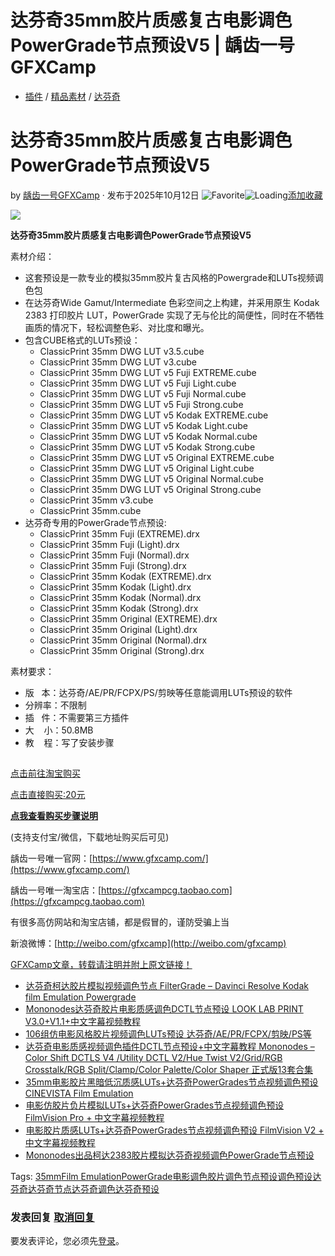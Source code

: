 # 达芬奇35mm胶片质感复古电影调色PowerGrade节点预设V5 | 龋齿一号GFXCamp

-   [插件](https://www.gfxcamp.com/category/plug-ins/) / [精品素材](https://www.gfxcamp.com/category/fufei/) / [达芬奇](https://www.gfxcamp.com/category/plug-ins/davinci/)

# 达芬奇35mm胶片质感复古电影调色PowerGrade节点预设V5

by [龋齿一号GFXCamp](https://www.gfxcamp.com/author/gfxcamp/ "文章作者 龋齿一号GFXCamp") · 发布于2025年10月12日 ![Favorite](https://www.gfxcamp.com/wp-content/plugins/wp-favorite-posts/img/star.png "Favorite")![Loading](https://www.gfxcamp.com/wp-content/plugins/wp-favorite-posts/img/loading.gif "Loading")[添加收藏](?wpfpaction=add&postid=129985 "添加收藏")

![](https://www.gfxcamp.com/wp-content/uploads/2025/10/ClassicPrint-35mm-Film-Emulation-PowerGrade.jpg)

**达芬奇35mm胶片质感复古电影调色PowerGrade节点预设V5**

素材介绍：

-   这套预设是一款专业的模拟35mm胶片复古风格的Powergrade和LUTs视频调色包
-   在达芬奇Wide Gamut/Intermediate 色彩空间之上构建，并采用原生 Kodak 2383 打印胶片 LUT，PowerGrade 实现了无与伦比的简便性，同时在不牺牲画质的情况下，轻松调整色彩、对比度和曝光。
-   包含CUBE格式的LUTs预设：
    -   ClassicPrint 35mm DWG LUT v3.5.cube
    -   ClassicPrint 35mm DWG LUT v3.cube
    -   ClassicPrint 35mm DWG LUT v5 Fuji EXTREME.cube
    -   ClassicPrint 35mm DWG LUT v5 Fuji Light.cube
    -   ClassicPrint 35mm DWG LUT v5 Fuji Normal.cube
    -   ClassicPrint 35mm DWG LUT v5 Fuji Strong.cube
    -   ClassicPrint 35mm DWG LUT v5 Kodak EXTREME.cube
    -   ClassicPrint 35mm DWG LUT v5 Kodak Light.cube
    -   ClassicPrint 35mm DWG LUT v5 Kodak Normal.cube
    -   ClassicPrint 35mm DWG LUT v5 Kodak Strong.cube
    -   ClassicPrint 35mm DWG LUT v5 Original EXTREME.cube
    -   ClassicPrint 35mm DWG LUT v5 Original Light.cube
    -   ClassicPrint 35mm DWG LUT v5 Original Normal.cube
    -   ClassicPrint 35mm DWG LUT v5 Original Strong.cube
    -   ClassicPrint 35mm v3.cube
    -   ClassicPrint 35mm.cube
-   达芬奇专用的PowerGrade节点预设:
    -   ClassicPrint 35mm Fuji (EXTREME).drx
    -   ClassicPrint 35mm Fuji (Light).drx
    -   ClassicPrint 35mm Fuji (Normal).drx
    -   ClassicPrint 35mm Fuji (Strong).drx
    -   ClassicPrint 35mm Kodak (EXTREME).drx
    -   ClassicPrint 35mm Kodak (Light).drx
    -   ClassicPrint 35mm Kodak (Normal).drx
    -   ClassicPrint 35mm Kodak (Strong).drx
    -   ClassicPrint 35mm Original (EXTREME).drx
    -   ClassicPrint 35mm Original (Light).drx
    -   ClassicPrint 35mm Original (Normal).drx
    -   ClassicPrint 35mm Original (Strong).drx

素材要求：

-   版   本：达芬奇/AE/PR/FCPX/PS/剪映等任意能调用LUTs预设的软件
-   分辨率：不限制
-   插   件：不需要第三方插件
-   大    小：50.8MB
-   教    程：写了安装步骤

![](data:image/gif;base64,R0lGODlhAQABAIAAAAAAAP///yH5BAEAAAAALAAAAAABAAEAAAIBRAA7)![](data:image/gif;base64,R0lGODlhAQABAIAAAAAAAP///yH5BAEAAAAALAAAAAABAAEAAAIBRAA7)

[点击前往淘宝购买](https://item.taobao.com/item.htm?id=985967500844)

[点击直接购买:20元](https://www.gfxcamp.com/wp-login.php?redirect_to=https%3A%2F%2Fwww.gfxcamp.com%2Fclassicprint-35mm-film-emulation-powergrade%2F)

**[点我查看购买步骤说明](https://www.gfxcamp.com/how-to-download/)**

(支持支付宝/微信，下载地址购买后可见)

龋齿一号唯一官网：[https://www.gfxcamp.com/](https://www.gfxcamp.com/)

龋齿一号唯一淘宝店：[https://gfxcampcg.taobao.com](https://gfxcampcg.taobao.com)

有很多高仿网站和淘宝店铺，都是假冒的，谨防受骗上当

新浪微博：[http://weibo.com/gfxcamp](http://weibo.com/gfxcamp)

[GFXCamp文章，转载请注明并附上原文链接！](https://www.gfxcamp.com)

-   [![达芬奇柯达胶片模拟视频调色节点 FilterGrade – Davinci Resolve Kodak film Emulation Powergrade](data:image/gif;base64,R0lGODlhAQABAIAAAAAAAP///yH5BAEAAAAALAAAAAABAAEAAAIBRAA7)](https://www.gfxcamp.com/davinci-resolve-kodak-film-emulation-powergrade/)[达芬奇柯达胶片模拟视频调色节点 FilterGrade – Davinci Resolve Kodak film Emulation Powergrade](https://www.gfxcamp.com/davinci-resolve-kodak-film-emulation-powergrade/)
-   [![Mononodes达芬奇胶片电影质感调色DCTL节点预设 LOOK LAB PRINT V3.0+V1.1+中文字幕视频教程](data:image/gif;base64,R0lGODlhAQABAIAAAAAAAP///yH5BAEAAAAALAAAAAABAAEAAAIBRAA7)](https://www.gfxcamp.com/look-lab-print/)[Mononodes达芬奇胶片电影质感调色DCTL节点预设 LOOK LAB PRINT V3.0+V1.1+中文字幕视频教程](https://www.gfxcamp.com/look-lab-print/)
-   [![106组仿电影风格胶片视频调色LUTs预设 达芬奇/AE/PR/FCPX/剪映/PS等](data:image/gif;base64,R0lGODlhAQABAIAAAAAAAP///yH5BAEAAAAALAAAAAABAAEAAAIBRAA7)](https://www.gfxcamp.com/film-inspired-luts/)[106组仿电影风格胶片视频调色LUTs预设 达芬奇/AE/PR/FCPX/剪映/PS等](https://www.gfxcamp.com/film-inspired-luts/)
-   [![达芬奇电影质感视频调色插件DCTL节点预设+中文字幕教程 Mononodes – Color Shift DCTLS V4 /Utility DCTL V2/Hue Twist V2/Grid/RGB Crosstalk/RGB Split/Clamp/Color Palette/Color Shaper 正式版13套合集](data:image/gif;base64,R0lGODlhAQABAIAAAAAAAP///yH5BAEAAAAALAAAAAABAAEAAAIBRAA7)](https://www.gfxcamp.com/mononodes-color-shift-dctls/)[达芬奇电影质感视频调色插件DCTL节点预设+中文字幕教程 Mononodes – Color Shift DCTLS V4 /Utility DCTL V2/Hue Twist V2/Grid/RGB Crosstalk/RGB Split/Clamp/Color Palette/Color Shaper 正式版13套合集](https://www.gfxcamp.com/mononodes-color-shift-dctls/)
-   [![35mm电影胶片黑暗低沉质感LUTs+达芬奇PowerGrades节点视频调色预设 CINEVISTA Film Emulation](data:image/gif;base64,R0lGODlhAQABAIAAAAAAAP///yH5BAEAAAAALAAAAAABAAEAAAIBRAA7)](https://www.gfxcamp.com/cinevista-film-emulation/)[35mm电影胶片黑暗低沉质感LUTs+达芬奇PowerGrades节点视频调色预设 CINEVISTA Film Emulation](https://www.gfxcamp.com/cinevista-film-emulation/)
-   [![电影仿胶片负片模拟LUTs+达芬奇PowerGrades节点视频调色预设 FilmVision Pro + 中文字幕视频教程](data:image/gif;base64,R0lGODlhAQABAIAAAAAAAP///yH5BAEAAAAALAAAAAABAAEAAAIBRAA7)](https://www.gfxcamp.com/filmvision-pro/)[电影仿胶片负片模拟LUTs+达芬奇PowerGrades节点视频调色预设 FilmVision Pro + 中文字幕视频教程](https://www.gfxcamp.com/filmvision-pro/)
-   [![电影胶片质感LUTs+达芬奇PowerGrades节点视频调色预设 FilmVision V2 + 中文字幕视频教程](data:image/gif;base64,R0lGODlhAQABAIAAAAAAAP///yH5BAEAAAAALAAAAAABAAEAAAIBRAA7)](https://www.gfxcamp.com/filmvision-v2/)[电影胶片质感LUTs+达芬奇PowerGrades节点视频调色预设 FilmVision V2 + 中文字幕视频教程](https://www.gfxcamp.com/filmvision-v2/)
-   [![Mononodes出品柯达2383胶片模拟达芬奇视频调色PowerGrade节点预设](data:image/gif;base64,R0lGODlhAQABAIAAAAAAAP///yH5BAEAAAAALAAAAAABAAEAAAIBRAA7)](https://www.gfxcamp.com/mononodes-photochemical-film-look/)[Mononodes出品柯达2383胶片模拟达芬奇视频调色PowerGrade节点预设](https://www.gfxcamp.com/mononodes-photochemical-film-look/)

[](javascript:void\(0\); "微博")[](javascript:void\(0\); "微信")[](javascript:void\(0\); "QQ")[](javascript:void\(0\); "QQ空间")

Tags: [35mm](https://www.gfxcamp.com/tag/35mm/)[Film Emulation](https://www.gfxcamp.com/tag/film-emulation/)[PowerGrade](https://www.gfxcamp.com/tag/powergrade/)[电影调色](https://www.gfxcamp.com/tag/%e7%94%b5%e5%bd%b1%e8%b0%83%e8%89%b2/)[胶片调色](https://www.gfxcamp.com/tag/%e8%83%b6%e7%89%87%e8%b0%83%e8%89%b2/)[节点预设](https://www.gfxcamp.com/tag/%e8%8a%82%e7%82%b9%e9%a2%84%e8%ae%be/)[调色预设](https://www.gfxcamp.com/tag/%e8%b0%83%e8%89%b2%e9%a2%84%e8%ae%be/)[达芬奇](https://www.gfxcamp.com/tag/%e8%be%be%e8%8a%ac%e5%a5%87/)[达芬奇节点](https://www.gfxcamp.com/tag/%e8%be%be%e8%8a%ac%e5%a5%87%e8%8a%82%e7%82%b9/)[达芬奇调色](https://www.gfxcamp.com/tag/%e8%be%be%e8%8a%ac%e5%a5%87%e8%b0%83%e8%89%b2/)[达芬奇预设](https://www.gfxcamp.com/tag/%e8%be%be%e8%8a%ac%e5%a5%87%e9%a2%84%e8%ae%be/)

### 发表回复 [取消回复](/classicprint-35mm-film-emulation-powergrade/#respond)

要发表评论，您必须先[登录](https://www.gfxcamp.com/wp-login.php?redirect_to=https%3A%2F%2Fwww.gfxcamp.com%2Fclassicprint-35mm-film-emulation-powergrade%2F)。